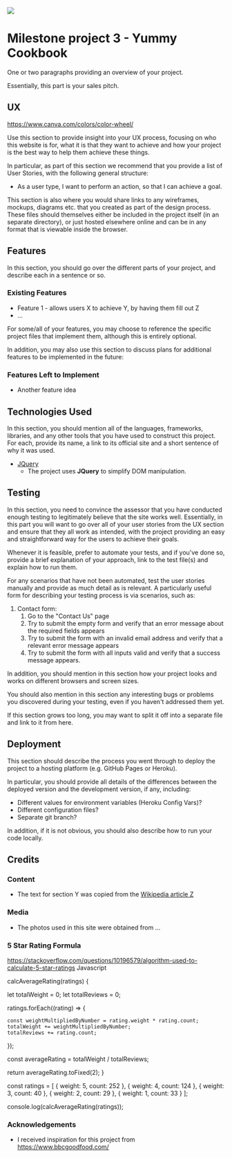 <img src="https://codeinstitute.s3.amazonaws.com/fullstack/ci_logo_small.png" style="margin: 0;">



# Milestone project 3 - Yummy Cookbook

One or two paragraphs providing an overview of your project.

Essentially, this part is your sales pitch.
 
## UX

https://www.canva.com/colors/color-wheel/ 
 
Use this section to provide insight into your UX process, focusing on who this website is for, what it is that they want to achieve and how your project is the best way to help them achieve these things.

In particular, as part of this section we recommend that you provide a list of User Stories, with the following general structure:
- As a user type, I want to perform an action, so that I can achieve a goal.

This section is also where you would share links to any wireframes, mockups, diagrams etc. that you created as part of the design process. These files should themselves either be included in the project itself (in an separate directory), or just hosted elsewhere online and can be in any format that is viewable inside the browser.

## Features

In this section, you should go over the different parts of your project, and describe each in a sentence or so.
 
### Existing Features
- Feature 1 - allows users X to achieve Y, by having them fill out Z
- ...

For some/all of your features, you may choose to reference the specific project files that implement them, although this is entirely optional.

In addition, you may also use this section to discuss plans for additional features to be implemented in the future:

### Features Left to Implement
- Another feature idea

## Technologies Used

In this section, you should mention all of the languages, frameworks, libraries, and any other tools that you have used to construct this project. For each, provide its name, a link to its official site and a short sentence of why it was used.

- [JQuery](https://jquery.com)
    - The project uses **JQuery** to simplify DOM manipulation.


## Testing

In this section, you need to convince the assessor that you have conducted enough testing to legitimately believe that the site works well. Essentially, in this part you will want to go over all of your user stories from the UX section and ensure that they all work as intended, with the project providing an easy and straightforward way for the users to achieve their goals.

Whenever it is feasible, prefer to automate your tests, and if you've done so, provide a brief explanation of your approach, link to the test file(s) and explain how to run them.

For any scenarios that have not been automated, test the user stories manually and provide as much detail as is relevant. A particularly useful form for describing your testing process is via scenarios, such as:

1. Contact form:
    1. Go to the "Contact Us" page
    2. Try to submit the empty form and verify that an error message about the required fields appears
    3. Try to submit the form with an invalid email address and verify that a relevant error message appears
    4. Try to submit the form with all inputs valid and verify that a success message appears.

In addition, you should mention in this section how your project looks and works on different browsers and screen sizes.

You should also mention in this section any interesting bugs or problems you discovered during your testing, even if you haven't addressed them yet.

If this section grows too long, you may want to split it off into a separate file and link to it from here.

## Deployment

This section should describe the process you went through to deploy the project to a hosting platform (e.g. GitHub Pages or Heroku).

In particular, you should provide all details of the differences between the deployed version and the development version, if any, including:
- Different values for environment variables (Heroku Config Vars)?
- Different configuration files?
- Separate git branch?

In addition, if it is not obvious, you should also describe how to run your code locally.


## Credits

### Content
- The text for section Y was copied from the [Wikipedia article Z](https://en.wikipedia.org/wiki/Z)

### Media
- The photos used in this site were obtained from ...

### 5 Star Rating Formula 
https://stackoverflow.com/questions/10196579/algorithm-used-to-calculate-5-star-ratings
Javascript 

calcAverageRating(ratings) {

  let totalWeight = 0;
  let totalReviews = 0;

  ratings.forEach((rating) => {

    const weightMultipliedByNumber = rating.weight * rating.count;
    totalWeight += weightMultipliedByNumber;
    totalReviews += rating.count;
  });

  const averageRating = totalWeight / totalReviews;

  return averageRating.toFixed(2);
}


const ratings = [
  {
    weight: 5,
    count: 252
  },
  {
    weight: 4,
    count: 124
  },
  {
    weight: 3,
    count: 40
  },
  {
    weight: 2,
    count: 29
  },
  {
    weight: 1,
    count: 33
  }
];

console.log(calcAverageRating(ratings));



### Acknowledgements

- I received inspiration for this project from https://www.bbcgoodfood.com/ 
    
